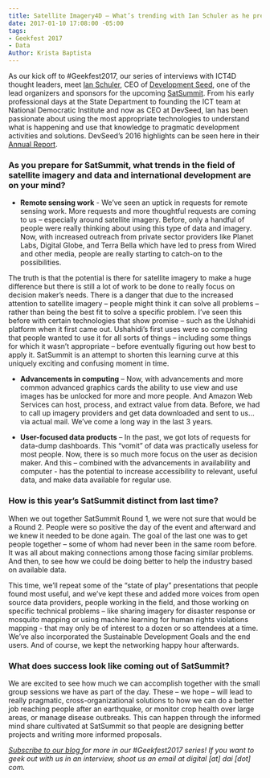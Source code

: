 ```yaml
---
title: Satellite Imagery4D – What’s trending with Ian Schuler as he prepares for SatSummit
date: 2017-01-10 17:08:00 -05:00
tags:
- Geekfest 2017
- Data
Author: Krista Baptista
---
```


As our kick off to #Geekfest2017, our series of interviews with ICT4D thought leaders, meet [Ian Schuler](https://developmentseed.org/team/ian-schuler/), CEO of [Development Seed](https://www.developmentseed.org/), one of the lead organizers and sponsors for the upcoming [SatSummit](https://satsummit.io/).  From his early professional days at the State Department to founding the ICT team at National Democratic Institute and now as CEO at DevSeed, Ian has been passionate about using the most appropriate technologies to understand what is happening and use that knowledge to pragmatic development activities and solutions. DevSeed’s 2016 highlights can be seen here in their [Annual Report](https://developmentseed.org/blog/2017/01/05/annual-report/).

### As you prepare for SatSummit, what trends in the field of satellite imagery and data and international development are on your mind?

* **Remote sensing work** - We’ve seen an uptick in requests for remote sensing work.  More requests and more thoughtful requests are coming to us – especially around satellite imagery.  Before, only a handful of people were really thinking about using this type of data and imagery.  Now, with increased outreach from private sector providers like Planet Labs, Digital Globe, and Terra Bella which have led to press from Wired and other media, people are really starting to catch-on to the possibilities.

The truth is that the potential is there for satellite imagery to make a huge difference but there is still a lot of work to be done to really focus on decision maker’s needs. There is a danger that due to the increased attention to satellite imagery – people might think it can solve all problems – rather than being the best fit to solve a specific problem.  I’ve seen this before with certain technologies that show promise – such as the Ushahidi platform when it first came out. Ushahidi’s first uses were so compelling that people wanted to use it for all sorts of things – including some things for which it wasn’t appropriate – before eventually figuring out how best to apply it.  SatSummit is an attempt to shorten this learning curve at this uniquely exciting and confusing moment in time.

* **Advancements in computing** – Now, with advancements and more common advanced graphics cards the ability to use view and use images has be unlocked for more and more people. And Amazon Web Services can host, process, and extract value from data.  Before, we had to call up imagery providers and get data downloaded and sent to us…via actual mail.  We’ve come a long way in the last 3 years.

* **User-focused data products** – In the past, we got lots of requests for data-dump dashboards.  This “vomit” of data was practically useless for most people.  Now, there is so much more focus on the user as decision maker.  And this – combined with the advancements in availability and computer - has the potential to increase accessibility to relevant, useful data, and make data available for regular use.

### How is this year’s SatSummit distinct from last time?

When we out together SatSummit Round 1, we were not sure that would be a Round 2.  People were so positive the day of the event and afterward and we knew it needed to be done again.  The goal of the last one was to get people together – some of whom had never been in the same room before.  It was all about making connections among those facing similar problems.  And then, to see how we could be doing better to help the industry based on available data.

This time, we’ll repeat some of the “state of play” presentations that people found most useful, and we’ve kept these and added more voices from open source data providers, people working in the field, and those working on specific technical problems – like sharing imagery for disaster response or mosquito mapping or using machine learning for human rights violations mapping -  that may only be of interest to a dozen or so attendees at a time. We’ve also incorporated the Sustainable Development Goals and the end users. And of course, we kept the networking happy hour afterwards.

### What does success look like coming out of SatSummit?

We are excited to see how much we can accomplish together with the small group sessions we have as part of the day. These – we hope – will lead to really pragmatic, cross-organizational solutions to how we can do a better job reaching people after an earthquake, or monitor crop health over large areas, or manage disease outbreaks.  This can happen through the informed mind share cultivated at SatSummit so that people are designing better projects and writing more informed proposals.

*[Subscribe to our blog ](https://confirmsubscription.com/h/r/066AFBA15492935C)for more in our #Geekfest2017 series! If you want to geek out with us in an interview, shoot us an email at digital \[at\] dai \[dot\] com.*